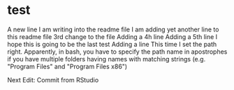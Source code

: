 # test
A new line I am writing into the readme file
I am adding yet another line to this readme file
3rd change to the file
Adding a 4h line
Adding a 5th line
I hope this is going to be the last test
Adding a line
This time I set the path right. Apparently, in bash, you have to specify the path name in apostrophes if you have multiple folders having names with matching strings (e.g. "Program Files" and "Program Files x86")

Next Edit: Commit from RStudio
